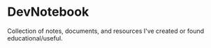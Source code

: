 # DevNotebook
Collection of notes, documents, and resources I've created or found educational/useful.
